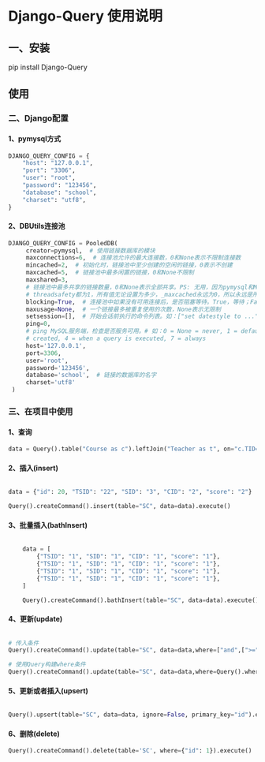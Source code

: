 # Django-Query 使用说明

## 一、安装
pip install Django-Query

## 使用

### 二、Django配置

#### 1、pymysql方式
```python
DJANGO_QUERY_CONFIG = {
    "host": "127.0.0.1",
    "port": "3306",
    "user": "root",
    "password": "123456",
    "database": "school",
    "charset": "utf8",
}
```

#### 2、DBUtils连接池
```python
DJANGO_QUERY_CONFIG = PooledDB(
     creator=pymysql,  # 使用链接数据库的模块
     maxconnections=6,  # 连接池允许的最大连接数，0和None表示不限制连接数
     mincached=2,  # 初始化时，链接池中至少创建的空闲的链接，0表示不创建
     maxcached=5,  # 链接池中最多闲置的链接，0和None不限制
     maxshared=3,
     # 链接池中最多共享的链接数量，0和None表示全部共享。PS: 无用，因为pymysql和MySQLdb等模块的
     # threadsafety都为1，所有值无论设置为多少，_maxcached永远为0，所以永远是所有链接都共享。
     blocking=True,  # 连接池中如果没有可用连接后，是否阻塞等待。True，等待；False，不等待然后报错
     maxusage=None,  # 一个链接最多被重复使用的次数，None表示无限制
     setsession=[],  # 开始会话前执行的命令列表。如：["set datestyle to ...", "set time zone ..."]
     ping=0,
     # ping MySQL服务端，检查是否服务可用。# 如：0 = None = never, 1 = default = whenever it is requested, 2 = when a cursor is
     # created, 4 = when a query is executed, 7 = always
     host='127.0.0.1',
     port=3306,
     user='root',
     password='123456',
     database='school',  # 链接的数据库的名字
     charset='utf8'
 )
```

### 三、在项目中使用

#### 1、查询
```python
data = Query().table("Course as c").leftJoin("Teacher as t", on="c.TID=t.TID").select(["t.*,c.*"]).where({"c.id": 1}).all()
```

#### 2、插入(insert)
```python

data = {"id": 20, "TSID": "22", "SID": "3", "CID": "2", "score": "2"}

Query().createCommand().insert(table="SC", data=data).execute()
```

#### 3、批量插入(bathInsert)
```python

    data = [
        {"TSID": "1", "SID": "1", "CID": "1", "score": "1"},
        {"TSID": "1", "SID": "1", "CID": "1", "score": "1"},
        {"TSID": "1", "SID": "1", "CID": "1", "score": "1"},
        {"TSID": "1", "SID": "1", "CID": "1", "score": "1"},
    ]

    Query().createCommand().bathInsert(table="SC", data=data).execute()
```

#### 4、更新(update)
```python

# 传入条件
Query().createCommand().update(table="SC", data=data,where=["and",[">=", "id", "1"],{"id":2}]).execute()

# 使用Query构建where条件
Query().createCommand().update(table="SC", data=data,where=Query().where([">=", "id", "1"]).andWhere({"id": 2}).where_prop).execute()

```

#### 5、更新或者插入(upsert)
```python

Query().upsert(table="SC", data=data, ignore=False, primary_key="id").execute()
```

#### 6、删除(delete)
```python
Query().createCommand().delete(table='SC', where={"id": 1}).execute()
```

















